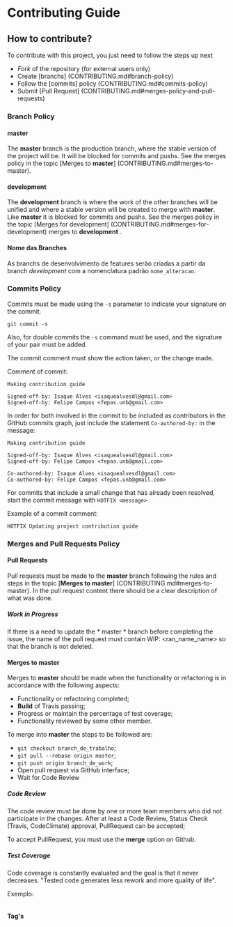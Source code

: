 # Contributing Guide  

## How to contribute?

To contribute with this project, you just need to follow the steps up next


* *Fork* of the repository (for external users only)
* Create [branchs] (CONTRIBUTING.md#branch-policy)
* Follow the [commits] policy (CONTRIBUTING.md#commits-policy)
* Submit [Pull Request] (CONTRIBUTING.md#merges-policy-and-pull-requests)


### Branch Policy  

#### **master**

The **master** branch is the production branch, where the stable version of the project will be. It will be blocked for commits and pushs.
See the merges policy in the topic [Merges to **master**] (CONTRIBUTING.md#merges-to-master).

#### **development**

The **development** branch is where the work of the other branches will be unified and where a stable version will be created to merge with **master**.
Like **master** it is blocked for commits and pushs.
See the merges policy in the topic [Merges for development] (CONTRIBUTING.md#merges-for-development) merges to **development** </a>.

#### Nome das Branches  

As branchs de desenvolvimento de features serão criadas a partir da branch *development* com a nomenclatura padrão `nome_alteracao`.

### Commits Policy

Commits must be made using the `-s` parameter to indicate your signature on the commit.

```
git commit -s
```

Also, for double commits the `-s` command must be used, and the signature of your pair must be added.

The commit comment must show the action taken, or the change made.

Comment of commit:
```
Making contribution guide

Signed-off-by: Isaque Alves <isaquealvesdl@gmail.com>
Signed-off-by: Felipe Campos <fepas.unb@gmail.com>
```

In order for both involved in the commit to be included as contributors in the GitHub commits graph, just include the statement `Co-authored-by:` in the message:

```
Making contribution guide

Signed-off-by: Isaque Alves <isaquealvesdl@gmail.com>
Signed-off-by: Felipe Campos <fepas.unb@gmail.com>

Co-authored-by: Isaque Alves <isaquealvesdl@gmail.com>
Co-authored-by: Felipe Campos <fepas.unb@gmail.com>

```

For commits that include a small change that has already been resolved, start the commit message with `HOTFIX <message>`

Example of a commit comment:

```
HOTFIX Updating project contribution guide
```

### Merges and Pull Requests Policy

#### Pull Requests

Pull requests must be made to the **master** branch following the rules and steps in the topic [**Merges to master**] (CONTRIBUTING.md#merges-to-master). In the pull request content there should be a clear description of what was done.


##### Work in Progress

If there is a need to update the * master * branch before completing the issue, the name of the pull request must contain WIP: <ran_name_name> so that the branch is not deleted.

#### Merges to **master**
Merges to **master** should be made when the functionality or refactoring is in accordance with the following aspects:
- Functionality or refactoring completed;
- **Build** of Travis passing;
- Progress or maintain the percentage of test coverage;
- Functionality reviewed by some other member.

To merge into **master** the steps to be followed are:
- `git checkout branch_de_trabalho`;
- `git pull --rebase origin master`;
- `git push origin branch_de_work`;
- Open pull request via GitHub interface;
- Wait for Code Review


##### Code Review
The code review must be done by one or more team members who did not participate in the changes.
After at least a Code Review, Status Check (Travis, CodeClimate) approval, PullRequest can be accepted;

To accept PullRequest, you must use the **merge** option on Github.


##### Test Coverage

Code coverage is constantly evaluated and the goal is that it never decreases. "Tested code generates less rework and more quality of life".


Exemplo:
```python

```

#### Tag's

<!-- Explain tag's -->
